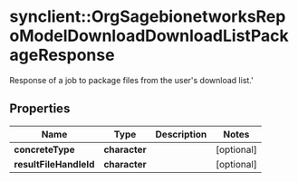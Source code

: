 # synclient::OrgSagebionetworksRepoModelDownloadDownloadListPackageResponse

Response of a job to package files from the user's download list.'

## Properties
Name | Type | Description | Notes
------------ | ------------- | ------------- | -------------
**concreteType** | **character** |  | [optional] 
**resultFileHandleId** | **character** |  | [optional] 


